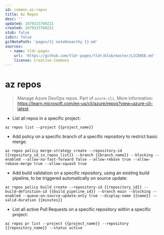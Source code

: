 ```yaml
---
id: common.az-repos
title: Az Repos
desc: ''
updated: 1679315760221
created: 1679315760221
stub: false
isDir: false
gitNotePath: 'pages/{{ noteHiearchy }}.md'
sources:
  - name: tldr-pages
    url: 'https://github.com/tldr-pages/tldr/blob/master/LICENSE.md'
    license: Creative Commons
---
```

# az repos

> Manage Azure DevOps repos.
> Part of `azure-cli`.
> More information: <https://learn.microsoft.com/en-us/cli/azure/repos?view=azure-cli-latest>.

- List all repos in a specific project:

`az repos list --project {{project_name}}`

- Add policy on a specific branch of a specific repository to restrict basic merge:

`az repos policy merge-strategy create --repository-id {{repository_id_in_repos_list}} --branch {{branch_name}} --blocking --enabled --allow-no-fast-forward false --allow-rebase true --allow-rebase-merge true --allow-squash true`

- Add build validation on a specific repository, using an existing build pipeline, to be triggered automatically on source update:

`az repos policy build create --repository-id {{repository_id}} --build-definition-id {{build_pipeline_id}} --branch main --blocking --enabled --queue-on-source-update-only true --display-name {{name}} --valid-duration {{minutes}}`

- List all active Pull Requests on a specific repository within a specific project:

`az repos pr list --project {{project_name}} --repository {{repository_name}} --status active`

